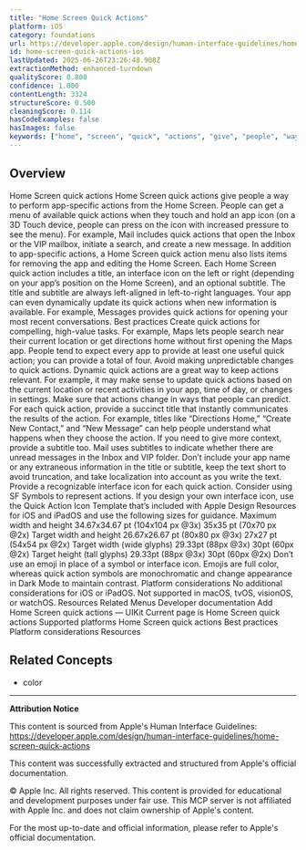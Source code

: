 ```yaml
---
title: "Home Screen Quick Actions"
platform: iOS
category: foundations
url: https://developer.apple.com/design/human-interface-guidelines/home-screen-quick-actions
id: home-screen-quick-actions-ios
lastUpdated: 2025-06-26T23:26:48.908Z
extractionMethod: enhanced-turndown
qualityScore: 0.800
confidence: 1.000
contentLength: 3324
structureScore: 0.500
cleaningScore: 0.114
hasCodeExamples: false
hasImages: false
keywords: ["home", "screen", "quick", "actions", "give", "people", "way", "perform", "app", "specific"]
---
```

## Overview

Home Screen quick actions Home Screen quick actions give people a way to perform app-specific actions from the Home Screen. People can get a menu of available quick actions when they touch and hold an app icon (on a 3D Touch device, people can press on the icon with increased pressure to see the menu). For example, Mail includes quick actions that open the Inbox or the VIP mailbox, initiate a search, and create a new message. In addition to app-specific actions, a Home Screen quick action menu also lists items for removing the app and editing the Home Screen. Each Home Screen quick action includes a title, an interface icon on the left or right (depending on your app’s position on the Home Screen), and an optional subtitle. The title and subtitle are always left-aligned in left-to-right languages. Your app can even dynamically update its quick actions when new information is available. For example, Messages provides quick actions for opening your most recent conversations. Best practices Create quick actions for compelling, high-value tasks. For example, Maps lets people search near their current location or get directions home without first opening the Maps app. People tend to expect every app to provide at least one useful quick action; you can provide a total of four. Avoid making unpredictable changes to quick actions. Dynamic quick actions are a great way to keep actions relevant. For example, it may make sense to update quick actions based on the current location or recent activities in your app, time of day, or changes in settings. Make sure that actions change in ways that people can predict. For each quick action, provide a succinct title that instantly communicates the results of the action. For example, titles like “Directions Home,” “Create New Contact,” and “New Message” can help people understand what happens when they choose the action. If you need to give more context, provide a subtitle too. Mail uses subtitles to indicate whether there are unread messages in the Inbox and VIP folder. Don’t include your app name or any extraneous information in the title or subtitle, keep the text short to avoid truncation, and take localization into account as you write the text. Provide a recognizable interface icon for each quick action. Consider using SF Symbols to represent actions. If you design your own interface icon, use the Quick Action Icon Template that’s included with Apple Design Resources for iOS and iPadOS and use the following sizes for guidance. Maximum width and height 34.67x34.67 pt (104x104 px @3x) 35x35 pt (70x70 px @2x) Target width and height 26.67x26.67 pt (80x80 px @3x) 27x27 pt (54x54 px @2x) Target width (wide glyphs) 29.33pt (88px @3x) 30pt (60px @2x) Target height (tall glyphs) 29.33pt (88px @3x) 30pt (60px @2x) Don’t use an emoji in place of a symbol or interface icon. Emojis are full color, whereas quick action symbols are monochromatic and change appearance in Dark Mode to maintain contrast. Platform considerations No additional considerations for iOS or iPadOS. Not supported in macOS, tvOS, visionOS, or watchOS. Resources Related Menus Developer documentation Add Home Screen quick actions — UIKit Current page is Home Screen quick actions Supported platforms Home Screen quick actions Best practices Platform considerations Resources

## Related Concepts

- color

---

**Attribution Notice**

This content is sourced from Apple's Human Interface Guidelines: https://developer.apple.com/design/human-interface-guidelines/home-screen-quick-actions

This content was successfully extracted and structured from Apple's official documentation.

© Apple Inc. All rights reserved. This content is provided for educational and development purposes under fair use. This MCP server is not affiliated with Apple Inc. and does not claim ownership of Apple's content.

For the most up-to-date and official information, please refer to Apple's official documentation.
